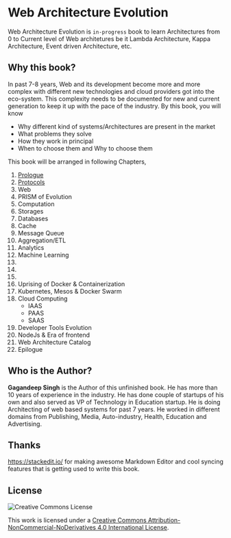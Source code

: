 # Web Architecture Evolution
Web Architecture Evolution is `in-progress` book to learn Architectures from 0 to Current level of Web architetures be it Lambda Architecture, Kappa Architecture, Event driven Architecture, etc.

## Why this book?
In past 7-8 years, Web and its development become more and more complex with different new technologies and cloud providers got into the eco-system. This complexity needs to be documented for new and current generation to keep it up with the pace of the industry. By this book, you will know 

 - Why different kind of systems/Architectures are present in the market
 - What problems they solve
 - How they work in principal
 - When to choose them and Why to choose them

This book will be arranged in following Chapters,
1. [Prologue](Prologue.md)
2. [Protocols](Protocols.md)
3. Web
4. PRISM of Evolution
5. Computation 
6. Storages
7. Databases
8. Cache 
9. Message Queue 
10. Aggregation/ETL
11. Analytics
12. Machine Learning
13. 
14. 
15. 
16. Uprising of Docker & Containerization
17. Kubernetes, Mesos & Docker Swarm
18. Cloud Computing    
       - IAAS
       - PAAS
       - SAAS
19. Developer Tools Evolution
20. NodeJs & Era of frontend
21. Web Architecture Catalog
22. Epilogue

## Who is the Author?
**Gagandeep Singh** is the Author of this unfinished book. He has more than 10 years of experience in the industry. He has done couple of startups of his own and also served as VP of Technology in Education startup. He is doing Architecting of web based systems for past 7 years. He worked in different domains from Publishing, Media, Auto-industry, Health, Education and Advertising.

## Thanks
https://stackedit.io/ for making awesome Markdown Editor and cool syncing features that is getting used to write this book.

## License

![Creative Commons License](https://i.creativecommons.org/l/by-nc-nd/4.0/88x31.png)

This work is licensed under a [Creative Commons Attribution-NonCommercial-NoDerivatives 4.0 International License](https://creativecommons.org/licenses/by-nc-nd/4.0/).
<!--stackedit_data:
eyJkaXNjdXNzaW9ucyI6eyIwNW9XenM5T3dSQ1hMU0poIjp7In
N0YXJ0Ijo4MjEsImVuZCI6ODI3LCJ0ZXh0IjoiMy4gQ2hhcHRl
ciAzIC0gV2ViIn0sImVkbENJN3JaWlNpSEphM1MiOnsic3Rhcn
QiOjEyMjYsImVuZCI6MTIzNCwidGV4dCI6IkVwaWxvZ3VlIn0s
ImR5eDl3MnZ3YkF0djJEaWQiOnsic3RhcnQiOjExOTcsImVuZC
I6MTIyMSwidGV4dCI6IldlYiBBcmNoaXRlY3R1cmUgQ2F0YWxv
ZyJ9LCJKWnpoZWtyYktGZlViZWZKIjp7InN0YXJ0IjoxMTY4LC
JlbmQiOjExOTIsInRleHQiOiJOb2RlSnMgJiBFcmEgb2YgZnJv
bnRlbmQifX0sImNvbW1lbnRzIjp7IndZdFJKY0RTNzExeXR0ak
UiOnsiZGlzY3Vzc2lvbklkIjoiMDVvV3pzOU93UkNYTFNKaCIs
InN1YiI6ImdoOjE3MzEzNyIsInRleHQiOiJUaGlzIHdpbGwgaW
5jbHVkZSB3ZWIgc2VydmVyIGV2b2x1dGlvbiBhbG9uZyB3aXRo
IEhUTUwsIENTUyBhbmQgSmF2YXNjcmlwdCIsImNyZWF0ZWQiOj
E1NjQxMjE2MTAzMDV9LCJmV1BjZ1BEVmFuMVY2U0Q1Ijp7ImRp
c2N1c3Npb25JZCI6IjA1b1d6czlPd1JDWExTSmgiLCJzdWIiOi
JnaDoxNzMxMzciLCJ0ZXh0IjoiSXQgYWxzbyBnaXZlIHdob2xl
IHdlYiBldm9sdXRpb24gaWRlYSBpbiBnaXN0LCBhbGwgdGhlIG
VsZW1lbnRzIG9mIHJlbWFpbmluZyBjaGFwdGVycy4gVGhhdCB3
aWxsIGJlIGV4cGxhaW5lZCBieSBQUklTTS4iLCJjcmVhdGVkIj
oxNTY0MTY3NTYwNzE1fSwiaWNEQ055MGd6c1N0clJiOCI6eyJk
aXNjdXNzaW9uSWQiOiJlZGxDSTdyWlpTaUhKYTNTIiwic3ViIj
oiZ2g6MTczMTM3IiwidGV4dCI6IkZ1dHVyZSBvZiBJbmR1c3Ry
eSBhbmQgdGhpcyBib29rIiwiY3JlYXRlZCI6MTU2NDIxMTA5NT
YwNX0sInBnbzhkWW1nbFV4UEl6c3kiOnsiZGlzY3Vzc2lvbklk
IjoiZHl4OXcydndiQXR2MkRpZCIsInN1YiI6ImdoOjE3MzEzNy
IsInRleHQiOiJJdCB3aWxsIGxpc3QgYWxsIHRoZSBDdXJyZW50
IFJlbGV2YW50IEFyY2hpdGVjdHVyZSBpbWFnZXMgd2l0aCByZW
ZlcmVuY2UgdG8gY2hhcHRlcnMiLCJjcmVhdGVkIjoxNTY0MjEx
NTcwMjM0fSwieVFYd3pTRzA5WkVuNmp4UyI6eyJkaXNjdXNzaW
9uSWQiOiJKWnpoZWtyYktGZlViZWZKIiwic3ViIjoiZ2g6MTcz
MTM3IiwidGV4dCI6IlRoaXMgY2hhcHRlciBjb3VsZCBiZSBza2
lwcGVkLlxuQXJjaGl0ZWN0dXJhbCBjaGFuZ2VzIGJyb3VnaCBi
ZSBOb2RlSnMsIFJlYWN0IGFuZCBBbmd1bGFyLiIsImNyZWF0ZW
QiOjE1NjQyMTE2NTgwMzV9fSwiaGlzdG9yeSI6WzEyODUzMjk2
NzgsLTE2Mjg0MDc4NzMsODk0MDczNjUyLC0zNjAzOTA3MjcsLT
E4MDk0NzY1MDEsLTE2MDM2NzU1Nyw3NDg4MjU2NDcsLTE1MzM2
MzcxMzAsNzI4NzI3Mjc4LC0xNDI0ODM1MjgwLDEyNjUzMjU4Nz
AsLTEwMzcxOTY4MDQsLTEwNzcyMjYyMDAsMTQ4MjEzMzczMCwt
MTQzOTU2MDQ0XX0=
-->